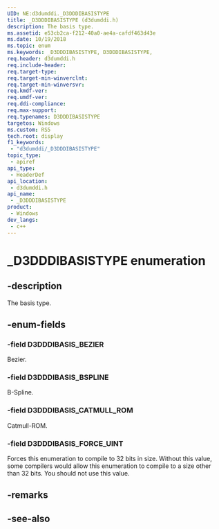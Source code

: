 ```yaml
---
UID: NE:d3dumddi._D3DDDIBASISTYPE
title: _D3DDDIBASISTYPE (d3dumddi.h)
description: The basis type.
ms.assetid: e53cb2ca-f212-40a0-ae4a-cafdf463d43e
ms.date: 10/19/2018
ms.topic: enum
ms.keywords: _D3DDDIBASISTYPE, D3DDDIBASISTYPE,
req.header: d3dumddi.h
req.include-header: 
req.target-type: 
req.target-min-winverclnt: 
req.target-min-winversvr: 
req.kmdf-ver: 
req.umdf-ver: 
req.ddi-compliance: 
req.max-support: 
req.typenames: D3DDDIBASISTYPE
targetos: Windows
ms.custom: RS5
tech.root: display
f1_keywords:
 - "d3dumddi/_D3DDDIBASISTYPE"
topic_type:
 - apiref
api_type:
 - HeaderDef
api_location:
 - d3dumddi.h
api_name:
 - _D3DDDIBASISTYPE
product:
 - Windows
dev_langs:
 - c++
---
```


# _D3DDDIBASISTYPE enumeration

## -description

The basis type.

## -enum-fields

### -field D3DDDIBASIS_BEZIER

Bezier.

### -field D3DDDIBASIS_BSPLINE

B-Spline.

### -field D3DDDIBASIS_CATMULL_ROM

Catmull-ROM.

### -field D3DDDIBASIS_FORCE_UINT

Forces this enumeration to compile to 32 bits in size. Without this value, some compilers would allow this enumeration to compile to a size other than 32 bits. You should not use this value.

## -remarks

## -see-also

